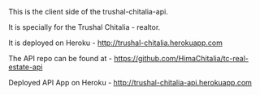 This is the client side of the trushal-chitalia-api.

It is specially for the Trushal Chitalia - realtor.

It is deployed on Heroku - http://trushal-chitalia.herokuapp.com

The API repo can be found at - https://github.com/HimaChitalia/tc-real-estate-api

Deployed API App on Heroku - http://trushal-chitalia-api.herokuapp.com
